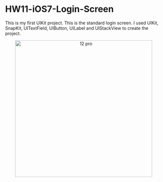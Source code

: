 # HW11-iOS7-Login-Screen
This is my first UIKit project.
This is the standard login screen. I used UIKit, SnapKit, UITextField, UIButton, UILabel and UIStackView to create the project.

<p align="center" width="100%">
    <img width="441" alt="12 pro" src="https://user-images.githubusercontent.com/22889898/186125003-2e142fd3-1d6d-4437-8f45-0877eb2c6046.png" width="30%">
</p>
